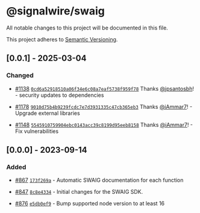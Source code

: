 # @signalwire/swaig

All notable changes to this project will be documented in this file.

This project adheres to [Semantic Versioning](https://semver.org/spec/v2.0.0.html).

## [0.0.1] - 2025-03-04

### Changed

- [#1138](https://github.com/signalwire/signalwire-js/pull/1138) [`0cd6a52918510a06f34e6c08a7eaf5738f959f78`](https://github.com/signalwire/signalwire-js/commit/0cd6a52918510a06f34e6c08a7eaf5738f959f78) Thanks [@jpsantosbh](https://github.com/jpsantosbh)! - security updates to dependencies

- [#1178](https://github.com/signalwire/signalwire-js/pull/1178) [`9010d75b4b9239fcdc7e7d3931335c47cb365eb3`](https://github.com/signalwire/signalwire-js/commit/9010d75b4b9239fcdc7e7d3931335c47cb365eb3) Thanks [@iAmmar7](https://github.com/iAmmar7)! - Upgrade external libraries

- [#1148](https://github.com/signalwire/signalwire-js/pull/1148) [`5545910759904ebc0143acc39c8199d95eeb8158`](https://github.com/signalwire/signalwire-js/commit/5545910759904ebc0143acc39c8199d95eeb8158) Thanks [@iAmmar7](https://github.com/iAmmar7)! - Fix vulnerabilities

## [0.0.0] - 2023-09-14

### Added

- [#867](https://github.com/signalwire/signalwire-js/pull/867) [`173f269a`](https://github.com/signalwire/signalwire-js/commit/173f269a95de5ae99946642f05418cc89a890ca0) - Automatic SWAIG documentation for each function

- [#847](https://github.com/signalwire/signalwire-js/pull/847) [`8c8e4334`](https://github.com/signalwire/signalwire-js/commit/8c8e433452a0ff8dd174372b2a6e93ed19923744) - Initial changes for the SWAIG SDK.

- [#876](https://github.com/signalwire/signalwire-js/pull/876) [`e5db0ef9`](https://github.com/signalwire/signalwire-js/commit/e5db0ef95325d3578b8729c15e8bfca5b7a4cb3a) - Bump supported node version to at least 16
